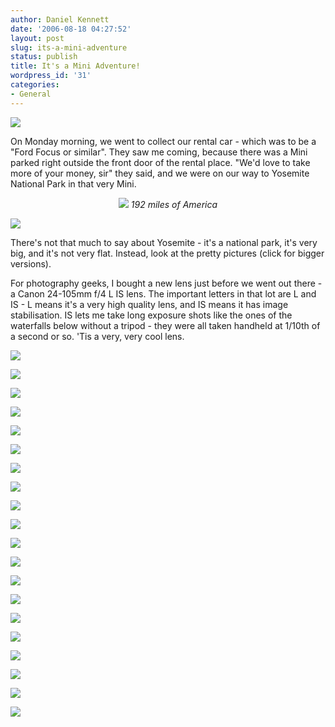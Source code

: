 ```yaml
---
author: Daniel Kennett
date: '2006-08-18 04:27:52'
layout: post
slug: its-a-mini-adventure
status: publish
title: It's a Mini Adventure!
wordpress_id: '31'
categories:
- General
---
```


<a href="http://danielkennett.org/photocasts/yosemite/index.rss"><img src="http://danielkennett.org/images/photocast_sub.png"/></a>

On Monday morning, we went to collect our rental car - which was to be a "Ford Focus or similar". They saw me coming, because there was a Mini parked right outside the front door of the rental place. "We'd love to take more of your money, sir" they said, and we were on our way to Yosemite National Park in that very Mini. 

<center><img src="http://danielkennett.org/pictures/wwdc/yosemite/map.jpg"/>
<i>192 miles of America</i></center>

<!--more-->

<a href="http://danielkennett.org/pictures/wwdc/yosemite/IMG_1144_big.jpg"><img src="http://danielkennett.org/pictures/wwdc/yosemite/IMG_1144.jpg"/></a>

There's not that much to say about Yosemite - it's a national park, it's very big, and it's not very flat. Instead, look at the pretty pictures (click for bigger versions).

For photography geeks, I bought a new lens just before we went out there - a Canon 24-105mm f/4 L IS lens. The important letters in that lot are L and IS - L means it's a very high quality lens, and IS means it has image stabilisation. IS lets me take long exposure shots like the ones of the waterfalls below without a tripod - they were all taken handheld at 1/10th of a second or so. 'Tis a very, very cool lens.

<a href="http://danielkennett.org/pictures/wwdc/yosemite/IMG_1145_big.jpg"><img src="http://danielkennett.org/pictures/wwdc/yosemite/IMG_1145.jpg"/> 

</a><a href="http://danielkennett.org/pictures/wwdc/yosemite/IMG_1148_big.jpg"><img src="http://danielkennett.org/pictures/wwdc/yosemite/IMG_1148.jpg"/></a>

<a href="http://danielkennett.org/pictures/wwdc/yosemite/IMG_1168_big.jpg"><img src="http://danielkennett.org/pictures/wwdc/yosemite/IMG_1168.jpg"/></a>

<a href="http://danielkennett.org/pictures/wwdc/yosemite/IMG_1170_big.jpg"><img src="http://danielkennett.org/pictures/wwdc/yosemite/IMG_1170.jpg"/></a>

<a href="http://danielkennett.org/pictures/wwdc/yosemite/IMG_1226_big.jpg"><img src="http://danielkennett.org/pictures/wwdc/yosemite/IMG_1226.jpg"/></a>

<a href="http://danielkennett.org/pictures/wwdc/yosemite/IMG_1229_big.jpg"><img src="http://danielkennett.org/pictures/wwdc/yosemite/IMG_1229.jpg"/></a>

<a href="http://danielkennett.org/pictures/wwdc/yosemite/IMG_1243_big.jpg"><img src="http://danielkennett.org/pictures/wwdc/yosemite/IMG_1243.jpg"/></a>

<a href="http://danielkennett.org/pictures/wwdc/yosemite/IMG_1358_big.jpg"><img src="http://danielkennett.org/pictures/wwdc/yosemite/IMG_1358.jpg"/></a>

<a href="http://danielkennett.org/pictures/wwdc/yosemite/IMG_1272_big.jpg"><img src="http://danielkennett.org/pictures/wwdc/yosemite/IMG_1272.jpg"/></a>

<a href="http://danielkennett.org/pictures/wwdc/yosemite/IMG_1294_big.jpg"><img src="http://danielkennett.org/pictures/wwdc/yosemite/IMG_1294.jpg"/></a>

<a href="http://danielkennett.org/pictures/wwdc/yosemite/IMG_1331_big.jpg"><img src="http://danielkennett.org/pictures/wwdc/yosemite/IMG_1331.jpg"/></a>

<a href="http://danielkennett.org/pictures/wwdc/yosemite/IMG_1333_big.jpg"><img src="http://danielkennett.org/pictures/wwdc/yosemite/IMG_1333.jpg"/></a>

<a href="http://danielkennett.org/pictures/wwdc/yosemite/IMG_1342_big.jpg"><img src="http://danielkennett.org/pictures/wwdc/yosemite/IMG_1342.jpg"/></a>

<a href="http://danielkennett.org/pictures/wwdc/yosemite/IMG_1377_big.jpg"><img src="http://danielkennett.org/pictures/wwdc/yosemite/IMG_1377.jpg"/></a>

<a href="http://danielkennett.org/pictures/wwdc/yosemite/IMG_1380_big.jpg"><img src="http://danielkennett.org/pictures/wwdc/yosemite/IMG_1380.jpg"/></a>

<a href="http://danielkennett.org/pictures/wwdc/yosemite/IMG_1383_big.jpg"><img src="http://danielkennett.org/pictures/wwdc/yosemite/IMG_1383.jpg"/></a>

<a href="http://danielkennett.org/pictures/wwdc/yosemite/IMG_1384_big.jpg"><img src="http://danielkennett.org/pictures/wwdc/yosemite/IMG_1384.jpg"/></a>

<a href="http://danielkennett.org/pictures/wwdc/yosemite/IMG_1390_big.jpg"><img src="http://danielkennett.org/pictures/wwdc/yosemite/IMG_1390.jpg"/></a>

<a href="http://danielkennett.org/pictures/wwdc/yosemite/IMG_1407_big.jpg"><img src="http://danielkennett.org/pictures/wwdc/yosemite/IMG_1407.jpg"/></a>

<a href="http://danielkennett.org/pictures/wwdc/yosemite/IMG_1413_big.jpg"><img src="http://danielkennett.org/pictures/wwdc/yosemite/IMG_1413.jpg"/></a>
